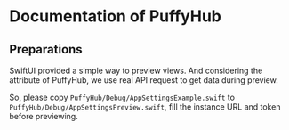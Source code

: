 # Documentation of PuffyHub

## Preparations

SwiftUI provided a simple way to preview views.
And considering the attribute of PuffyHub, we use real API request to get data during preview.

So, please copy `PuffyHub/Debug/AppSettingsExample.swift` to `PuffyHub/Debug/AppSettingsPreview.swift`, fill the instance URL and token before previewing.
